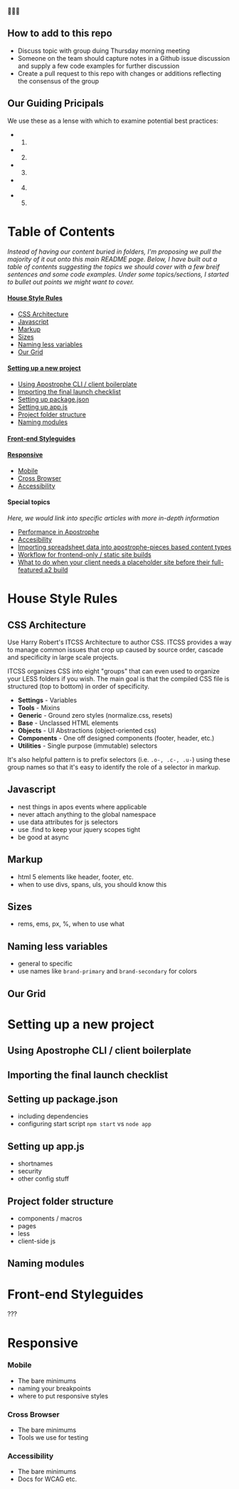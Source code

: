:pray::pray::pray:

## How to add to this repo

* Discuss topic with group duing Thursday morning meeting
* Someone on the team should capture notes in a Github issue discussion and supply a few code examples for further discussion
* Create a pull request to this repo with changes or additions reflecting the consensus of the group

## Our Guiding Pricipals

We use these as a lense with which to examine potential best practices:

* 1.
* 2.
* 3.
* 4.
* 5.

# Table of Contents

_Instead of having our content buried in folders, I'm proposing we pull the majority of it out onto this main README page. Below, I have built out a table of contents suggesting the topics we should cover with a few breif sentences and some code examples. Under some topics/sections, I started to bullet out points we might want to cover._

#### [House Style Rules](#house)
* [CSS Architecture](#house--css)
* [Javascript](#house--javascript)
* [Markup](#house--markup)
* [Sizes](#house--sizes)
* [Naming less variables](#house--naming)
* [Our Grid](#house--grid)

#### [Setting up a new project](#newProject)
* [Using Apostrophe CLI / client boilerplate](#newProject--cli)
* [Importing the final launch checklist](#newProject--checklist)
* [Setting up package.json](#newProject--package)
* [Setting up app.js](#newProject--app)
* [Project folder structure](#newProject--folders)
* [Naming modules](#newProject--naming)

#### [Front-end Styleguides](#styleguides)

#### [Responsive](#responsive)
* [Mobile](#responsive--mobile)
* [Cross Browser](#responsive--xbrowser)
* [Accessibility](#responsive--accesibility)

#### Special topics
_Here, we would link into specific articles with more in-depth information_

* [Performance in Apostrophe](#)
* [Accesibility](#)
* [Importing spreadsheet data into apostrophe-pieces based content types](#)
* [Workflow for frontend-only / static site builds](#)
* [What to do when your client needs a placeholder site before their full-featured a2 build](#)


# <a name="house">House Style Rules

## <a name="house--css">CSS Architecture</a>

Use Harry Robert's ITCSS Architecture to author CSS. ITCSS provides a way to manage common issues that crop up caused by source order, cascade and specificity in large scale projects.

ITCSS organizes CSS into eight "groups" that can even used to organize your LESS folders if you wish. The main goal is that the compiled CSS file is structured (top to bottom) in order of specificity.

- **Settings** - Variables
- **Tools** - Mixins
- **Generic** - Ground zero styles (normalize.css, resets)
- **Base** - Unclassed HTML elements
- **Objects** - UI Abstractions (object-oriented css)
- **Components** - One off designed components (footer, header, etc.)
- **Utilities** - Single purpose (immutable) selectors

It's also helpful pattern is to prefix selectors (i.e. `.o-, .c-, .u-`) using these group names so that it's easy to identify the role of a selector in markup.

## <a name="house--javascript">Javascript</a>
  * nest things in apos events where applicable
  * never attach anything to the global namespace
  * use data attributes for js selectors
  * use .find to keep your jquery scopes tight
  * be good at async
  
## <a name="house--markup">Markup</a>
  * html 5 elements like header, footer, etc.
  * when to use divs, spans, uls, you should know this
  
## <a name="house--sizes">Sizes</a>
  * rems, ems, px, %, when to use what
  
## <a name="house--naming">Naming less variables</a>
  * general to specific
  * use names like `brand-primary` and `brand-secondary` for colors
  
## <a name="house--grid">Our Grid</a>

# <a name="newProject">Setting up a new project</a>

## <a name="newProject--cli">Using Apostrophe CLI / client boilerplate</a>

## <a name="newProject--checklist">Importing the final launch checklist</a>

## <a name="newProject--package">Setting up package.json</a>
  * including dependencies
  * configuring start script `npm start` vs `node app`
  
## <a name="newProject--app">Setting up app.js</a>
  * shortnames
  * security
  * other config stuff
  
## <a name="newProject--folders">Project folder structure</a>
  * components / macros
  * pages
  * less
  * client-side js
  
## <a name="newProject--naming">Naming modules</a>

# <a name="styleguides">Front-end Styleguides</a>
???

# <a name="responsive">Responsive</a>
### <a name="responsive--mobile">Mobile</a>
  * The bare minimums
  * naming your breakpoints
  * where to put responsive styles

### <a name="responsive--xbrowser">Cross Browser</a>
  * The bare minimums
  * Tools we use for testing

### <a name="responsive--accessibility">Accessibility</a>
  * The bare minimums
  * Docs for WCAG etc.
